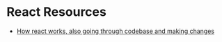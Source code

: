 # React Resources

- [How react works, also going through codebase and making changes](https://www.youtube.com/watch?v=aS41Y_eyNrU)

